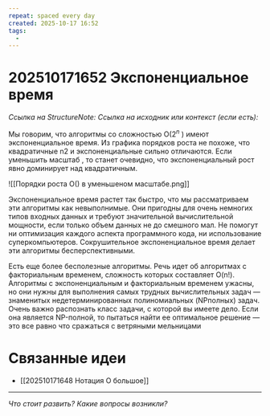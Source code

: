 ```yaml
---
repeat: spaced every day
created: 2025-10-17 16:52
tags:
  - 
---
```

# 202510171652 Экспоненциальное время

*Ссылка на StructureNote:*
*Ссылка на исходник или контекст (если есть):*

Мы говорим, что алгоритмы со сложностью O($2^n$ ) имеют экспоненциальное время. Из графика порядков роста не похоже, что квадратичные n2 и экспоненциальные сильно отличаются. Если уменьшить масштаб , то станет очевидно, что экспоненциальный рост явно доминирует над квадратичным.

![[Порядки роста O() в уменьшеном масштабе.png]]

Экспоненциальное время растет так быстро, что мы рассматриваем эти алгоритмы как невыполнимые. Они пригодны для очень немногих типов входных данных и требуют значительной вычислительной мощности, если только объем данных не до смешного мал. Не помогут ни оптимизация каждого аспекта программного кода, ни использование суперкомпьютеров. Сокрушительное экспоненциальное время делает эти алгоритмы бесперспективными.

Есть еще более бесполезные алгоритмы. Речь идет об алгоритмах с факториальным временем, сложность которых составляет O(n!). Алгоритмы с экспоненциальным и факториальным временем ужасны, но они нужны для выполнения самых трудных вычислительных задач — знаменитых недетерминированных полиномиальных (NPполных) задач. Очень важно распознать класс задачи, с которой вы имеете дело. Если она является NP-полной, то пытаться найти ее оптимальное решение — это все равно что сражаться с ветряными мельницами

# Связанные идеи

- [[202510171648 Нотация О большое]]

---

*Что стоит развить? Какие вопросы возникли?*
